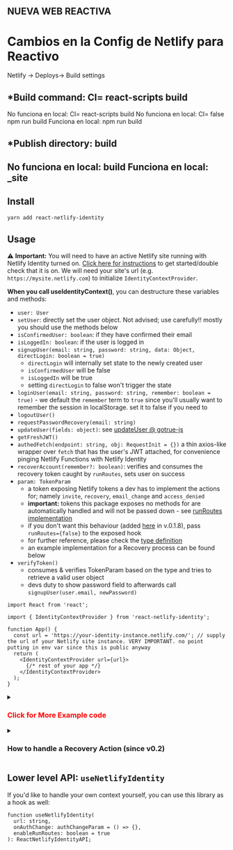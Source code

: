 NUEVA WEB REACTIVA
-------------------------------------------------
# Cambios en la Config de Netlify para Reactivo


Netlify -> Deploys-> Build settings

## *Build command: CI= react-scripts build
No funciona en local: CI= react-scripts build
No funciona en local: CI= false npm run build 
Funciona en local: npm run build

## *Publish directory: build
No funciona en local: build
Funciona en local: _site
-------------------------------------------------
## Install

```bash
yarn add react-netlify-identity
```

## Usage

⚠️ **Important:** You will need to have an active Netlify site running with Netlify Identity turned on. [Click here for instructions](https://www.netlify.com/docs/identity/#getting-started?utm_source=github&utm_medium=swyx-RNI&utm_campaign=devex) to get started/double check that it is on. We will need your site's url (e.g. `https://mysite.netlify.com`) to initialize `IdentityContextProvider`.

**When you call useIdentityContext()**, you can destructure these variables and methods:

- `user: User`
- `setUser`: directly set the user object. Not advised; use carefully!! mostly you should use the methods below
- `isConfirmedUser: boolean`: if they have confirmed their email
- `isLoggedIn: boolean`: if the user is logged in
- `signupUser(email: string, password: string, data: Object, directLogin: boolean = true)`
  - `directLogin` will internally set state to the newly created user
  - `isConfirmedUser` will be false
  - `isLoggedIn` will be true
  - setting `directLogin` to false won't trigger the state
- `loginUser(email: string, password: string, remember: boolean = true)` - we default the `remember` term to `true` since you'll usually want to remember the session in localStorage. set it to false if you need to
- `logoutUser()`
- `requestPasswordRecovery(email: string)`
- `updateUser(fields: object)`: see [updateUser @ gotrue-js](https://github.com/netlify/gotrue-js#update-a-user)
- `getFreshJWT()`
- `authedFetch(endpoint: string, obj: RequestInit = {})` a thin axios-like wrapper over `fetch` that has the user's JWT attached, for convenience pinging Netlify Functions with Netlify Identity
- `recoverAccount(remember?: boolean)`: verifies and consumes the recovery token caught by `runRoutes`, sets user on success
- `param: TokenParam`
  - a token exposing Netlify tokens a dev has to implement the actions for; namely `invite`, `recovery`, `email_change` and `access_denied`
  - **important:** tokens this package exposes no methods for are automatically handled and will not be passed down - see [runRoutes implementation](https://github.com/sw-yx/react-netlify-identity/master/src/runRoutes.tsx)
  - if you don't want this behaviour (added [here](https://github.com/sw-yx/react-netlify-identity/issues/12) in v.0.1.8), pass `runRoutes={false}` to the exposed hook
  - for further reference, please check the [type definition](https://github.com/sw-yx/react-netlify-identity/tree/master/src/token.ts)
  - an example implementation for a Recovery process can be found below
- `verifyToken()`
  - consumes & verifies TokenParam based on the type and tries to retrieve a valid user object
  - devs duty to show password field to afterwards call `signupUser(user.email, newPassword)`

```tsx
import React from 'react';

import { IdentityContextProvider } from 'react-netlify-identity';

function App() {
  const url = 'https://your-identity-instance.netlify.com/'; // supply the url of your Netlify site instance. VERY IMPORTANT. no point putting in env var since this is public anyway
  return (
    <IdentityContextProvider url={url}>
      {/* rest of your app */}
    </IdentityContextProvider>
  );
}
```

<details>
<summary>
<h3 style="color: red">
Click for More Example code
</h3>
</summary>

```tsx
import { useIdentityContext } from 'react-netlify-identity';

// log in/sign up example
function Login() {
  const { loginUser, signupUser } = useIdentityContext();
  const formRef = React.useRef();
  const [msg, setMsg] = React.useState('');

  const signup = () => {
    const email = formRef.current.email.value;
    const password = formRef.current.password.value;

    signupUser(email, password)
      .then(user => {
        console.log('Success! Signed up', user);
        navigate('/dashboard');
      })
      .catch(err => console.error(err) || setMsg('Error: ' + err.message));
  };

  return (
    <form
      ref={formRef}
      onSubmit={e => {
        e.preventDefault();
        const email = e.target.email.value;
        const password = e.target.password.value;
        load(loginUser(email, password, true))
          .then(user => {
            console.log('Success! Logged in', user);
            navigate('/dashboard');
          })
          .catch(err => console.error(err) || setMsg('Error: ' + err.message));
      }}
    >
      <div>
        <label>
          Email:
          <input type="email" name="email" />
        </label>
      </div>
      <div>
        <label>
          Password:
          <input type="password" name="password" />
        </label>
      </div>
      <div>
        <input type="submit" value="Log in" />
        <button onClick={signup}>Sign Up </button>
        {msg && <pre>{msg}</pre>}
      </div>
    </form>
  );
}

// log out user
function Logout() {
  const { logoutUser } = useIdentityContext();
  return <button onClick={logoutUser}>You are signed in. Log Out</button>;
}

// check `identity.user` in a protected route
function PrivateRoute(props) {
  const identity = useIdentityContext();
  let { as: Comp, ...rest } = props;
  return identity.user ? (
    <Comp {...rest} />
  ) : (
    <div>
      <h3>You are trying to view a protected page. Please log in</h3>
      <Login />
    </div>
  );
}

// check if user has confirmed their email
// use authedFetch API to make a request to Netlify Function with the user's JWT token,
// letting your function use the `user` object
function Dashboard() {
  const { isConfirmedUser, authedFetch } = useIdentityContext();
  const [msg, setMsg] = React.useState('Click to load something');
  const handler = () => {
    authedFetch.get('/.netlify/functions/authEndPoint').then(setMsg);
  };
  return (
    <div>
      <h3>This is a Protected Dashboard!</h3>
      {!isConfirmedUser && (
        <pre style={{ backgroundColor: 'papayawhip' }}>
          You have not confirmed your email. Please confirm it before you ping
          the API.
        </pre>
      )}
      <hr />
      <div>
        <p>You can try pinging our authenticated API here.</p>
        <p>
          If you are logged in, you should be able to see a `user` info here.
        </p>
        <button onClick={handler}>Ping authenticated API</button>
        <pre>{JSON.stringify(msg, null, 2)}</pre>
      </div>
    </div>
  );
}
```

</details>

<details>
<summary>
<h3>
  How to handle a Recovery Action (since v0.2)
</h3>
</summary>

Of course you can alternatively inline this logic into app.

```tsx
import { useIdentityContext } from 'react-netlify-identity';
import {
  BrowserRouter as Router,
  Switch,
  Route,
  useLocation,
  useHistory,
} from 'react-router-dom';

export default function App() {
  const { isLoggedIn } = useIdentityContext();

  return (
    <Router>
      <CatchNetlifyRecoveryNullComponent />
      <Switch>
        {isLoggedIn ? (
          <>
            <Route path="/dashboard" exact component={DashboardPage} />
            <Route component={() => <Redirect to="/dashbard" />} />
          </>
        ) : (
          <>
            <Route path="/" exact component={LandingPage} />
            <Route path="/register" exact component={RegisterPage} />
            <Route path="/login" exact component={LoginPage} />
            {/* etc */}
            <Route path="/recovery" exact component={RecoveryPage} />
            <Route component={() => <Redirect to="/" />} />
          </>
        )}
      </Switch>
    </Router>
  );
}

function CatchNetlifyRecoveryNullComponent() {
  const {
    param: { token, type },
  } = useIdentityContext();
  const { replace } = useHistory();
  const { pathname } = useLocation();

  // important to check for the current pathname here because else you land
  // in a infinite loop
  if (token && type === 'recovery' && pathname === '/') {
    replace(`/recovery`, { token });
  }

  return null;
}

function RecoveryPage() {
  const {
    location: { state },
  } = useHistory();
  // this state _might_ not be needed, it was needed in my specific implementation
  const [token] = useState(state?.token);

  return null; // set new password in a form and call updateUser
}
```

</details>

## Lower level API: `useNetlifyIdentity`

If you'd like to handle your own context yourself, you can use this library as a hook as well:

```tsx
function useNetlifyIdentity(
  url: string,
  onAuthChange: authChangeParam = () => {},
  enableRunRoutes: boolean = true
): ReactNetlifyIdentityAPI;
```